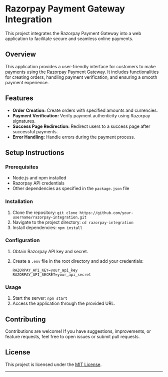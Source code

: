 # Razorpay Payment Gateway Integration

This project integrates the Razorpay Payment Gateway into a web application to facilitate secure and seamless online payments.

## Overview

This application provides a user-friendly interface for customers to make payments using the Razorpay Payment Gateway. It includes functionalities for creating orders, handling payment verification, and ensuring a smooth payment experience.

## Features

- **Order Creation:** Create orders with specified amounts and currencies.
- **Payment Verification:** Verify payment authenticity using Razorpay signatures.
- **Success Page Redirection:** Redirect users to a success page after successful payments.
- **Error Handling:** Handle errors during the payment process.

## Setup Instructions

### Prerequisites

- Node.js and npm installed
- Razorpay API credentials
- Other dependencies as specified in the `package.json` file

### Installation

1. Clone the repository: `git clone https://github.com/your-username/razorpay-integration.git`
2. Navigate to the project directory: `cd razorpay-integration`
3. Install dependencies: `npm install`

### Configuration

1. Obtain Razorpay API key and secret.
2. Create a `.env` file in the root directory and add your credentials:

   ```
   RAZORPAY_API_KEY=your_api_key
   RAZORPAY_API_SECRET=your_api_secret
   ```

### Usage

1. Start the server: `npm start`
2. Access the application through the provided URL.

## Contributing

Contributions are welcome! If you have suggestions, improvements, or feature requests, feel free to open issues or submit pull requests.

## License

This project is licensed under the [MIT License](link-to-license).

---
